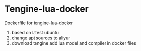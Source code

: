 # Tengine-lua-docker

Dockerfile for tengine-lua-docker  
1.  based on latest ubuntu  
2.  change apt sources to aliyun  
3.  download tengine add lua model and compiler in docker files  
